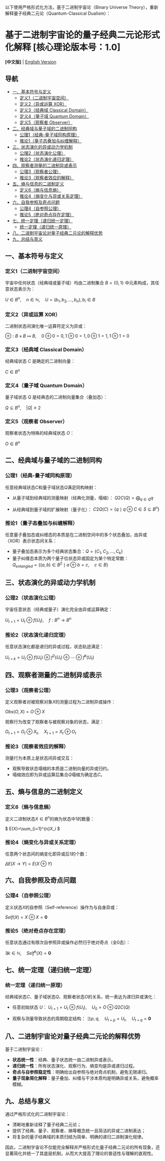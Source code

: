 以下使用严格形式化方法，基于二进制宇宙论（Binary Universe Theory），重新解释量子经典二元论（Quantum-Classical Dualism）：

# 基于二进制宇宙论的量子经典二元论形式化解释 [核心理论版本号：1.0]

**[中文版]** | [English Version](formal_theory_binary_quantum-classical_dualism_en.md)

## 导航

- [一、基本符号与定义](#一基本符号与定义)
  - [定义1（二进制宇宙空间）](#定义1二进制宇宙空间)
  - [定义2（异或运算 XOR）](#定义2异或运算-xor)
  - [定义3（经典域 Classical Domain）](#定义3经典域-classical-domain)
  - [定义4（量子域 Quantum Domain）](#定义4量子域-quantum-domain)
  - [定义5（观察者 Observer）](#定义5观察者-observer)
- [二、经典域与量子域的二进制同构](#二经典域与量子域的二进制同构)
  - [公理1（经典-量子域同构原理）](#公理1经典-量子域同构原理)
  - [推论1（量子态叠加与纠缠解释）](#推论1量子态叠加与纠缠解释)
- [三、状态演化的异或动力学机制](#三状态演化的异或动力学机制)
  - [公理2（状态演化公理）](#公理2状态演化公理)
  - [推论2（状态演化递归定理）](#推论2状态演化递归定理)
- [四、观察者测量的二进制异或表示](#四观察者测量的二进制异或表示)
  - [公理3（观察者公理）](#公理3观察者公理)
  - [推论3（观察者效应的解释）](#推论3观察者效应的解释)
- [五、熵与信息的二进制定义](#五熵与信息的二进制定义)
  - [定义6（熵与信息熵）](#定义6熵与信息熵)
  - [推论4（熵变化与异或关系定理）](#推论4熵变化与异或关系定理)
- [六、自我参照及奇点问题](#六自我参照及奇点问题)
  - [公理4（自参照公理）](#公理4自参照公理)
  - [推论5（绝对奇点存在定理）](#推论5绝对奇点存在定理)
- [七、统一定理（递归统一定理）](#七统一定理递归统一定理)
  - [统一定理（递归统一原理）](#统一定理递归统一原理)
- [八、二进制宇宙论对量子经典二元论的解释优势](#八二进制宇宙论对量子经典二元论的解释优势)
- [九、总结与意义](#九总结与意义)

## 一、基本符号与定义

### 定义1（二进制宇宙空间）
宇宙中任何状态（经典域或量子域）均由二进制集合 $`B=\{0,1\}`$ 中元素构成，其任意状态表示为：

$`
U \in B^n,\quad n \in \mathbb{N}, \quad U=(b_1,b_2,\dots,b_n), b_i\in B
`$

### 定义2（异或运算 XOR）
二进制状态间演化唯一运算符定义为异或：

$`
\oplus:B\times B\mapsto B,\quad 0\oplus0=0,\, 1\oplus0=1,\, 0\oplus1=1,\, 1\oplus1=0
`$

### 定义3（经典域 Classical Domain）
经典域状态 $`C`$ 是确定的二进制向量：

$`
C \in B^n
`$

### 定义4（量子域 Quantum Domain）
量子域状态 $`Q`$ 是经典态的二进制向量集合（叠加态）：

$`
Q \subseteq B^n,\quad |Q|\geq 2
`$

### 定义5（观察者 Observer）
观察者状态为特殊的经典域状态 $`O`$：

$`
O \in B^n
`$

## 二、经典域与量子域的二进制同构

### 公理1（经典-量子域同构原理）
任意经典域状态$`C`$和量子域状态$`Q`$满足同构映射：

- 从量子域到经典域的测量映射（经典化测量，塌缩）：
$`
Q2C(Q)=\bigoplus_{q\in Q}q
`$

- 从经典域到量子域的扩展映射（量子化）：
$`
C2Q(C)=\{q\mid q\oplus C \in S\subseteq B^n\}
`$

### 推论1（量子态叠加与纠缠解释）
任意量子叠加态或纠缠态的本质是在二进制空间中的多个状态叠加，由异或（XOR）表示状态间关系：

- 量子叠加态表示为多个经典状态集合：$`Q=\{C_1,C_2,\dots,C_k\}`$  
- 量子纠缠态本质为两个量子位状态异或固定为某个特定常数：  
$`
Q_{entangled}=\{(a,b)\in B^2\mid a\oplus b=c,\quad c\in B\}
`$

## 三、状态演化的异或动力学机制

### 公理2（状态演化公理）
宇宙任意状态（经典或量子）演化完全由异或运算确定：

$`
U_{t+1}=U_t\oplus f(U_t),\quad f: B^n\rightarrow B^n
`$

### 推论2（状态演化递归定理）
任意状态演化都是递归的异或过程，状态轨迹满足：

$`
U_{t+k}=U_t\oplus f(U_t)\oplus f^2(U_t)\oplus\cdots\oplus f^{k}(U_t)
`$

## 四、观察者测量的二进制异或表示

### 公理3（观察者公理）
定义观察者对被观察对象$`X`$的测量过程为二进制异或操作：

$`
Obs(O,X)=O\oplus X
`$

观察行为改变了观察者与被观察对象的状态，满足：

$`
O_{t+1}=O_t\oplus X_t,\quad X_{t+1}=X_t\oplus O_t
`$

### 推论3（观察者效应的解释）
测量行为本质上是状态间异或交互：

- 观察导致状态塌缩的本质是二进制向量的异或归约。
- 塌缩效应即为异或运算后集合$`Q`$塌缩为确定态$`C`$。

## 五、熵与信息的二进制定义

### 定义6（熵与信息熵）
定义二进制状态$`X\in B^n`$的熵为状态中1的数量：

$`
E(X)=\sum_{i=1}^{n}X_i
`$

### 推论4（熵变化与异或关系定理）
任意两个状态间的熵变化即异或后1的个数：

$`
\Delta E(X\rightarrow Y)=E(X\oplus Y)
`$

## 六、自我参照及奇点问题

### 公理4（自参照公理）
定义状态$`X`$的自参照（Self-reference）操作为与自身异或：

$`
Self(X)=X\oplus X=\mathbf{0}
`$

### 推论5（绝对奇点存在定理）
任意状态通过有限次自参照异或操作必然归于绝对奇点（全0态）：

$`
\exists k\in\mathbb{N},\quad Self^k(X)=\mathbf{0}
`$

## 七、统一定理（递归统一定理）

### 统一定理（递归统一原理）
经典域状态$`C`$、量子域状态$`Q`$、观察者状态$`O`$的关系，统一表达为递归异或演化：

- 任意初始状态 $`U`$：
$`
U_{t+1}=U_t\oplus f(U_t),\quad U_0=O\oplus Q2C(Q)
`$

- 观察与测量导致状态的周期稳定结构：
$`
\exists p,q,\quad U_{t+p}=U_t,\quad U_{t+q}=\mathbf{0}
`$

## 八、二进制宇宙论对量子经典二元论的解释优势

基于二进制宇宙论：

- **状态统一性**：经典、量子状态统一由二进制异或表示。
- **递归统一性**：所有状态演化、观察行为、熵变均是异或递归过程。
- **奇点与自参照稳定性**：明确给出自参照与绝对奇点机制，避免无限递归。
- **量子现象简化解释**：量子叠加、纠缠与干涉本质均是明确异或关系，避免概率模糊。

## 九、总结与意义

通过严格形式化的二进制宇宙论：

- 清晰地重新诠释了量子经典二元论；
- 提供了经典、量子、观察者、熵等概念统一且简洁的异或二进制表达；
- 将复杂的量子经典域的本质归结为简单、明确的递归二进制演化规律。

因此，二进制宇宙论不仅能完全解释并严格形式化量子经典二元论的所有现象，还显著简化并统一了其底层机制，从而大大提高了理论的普适性与理解的直观性。
